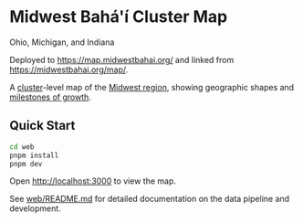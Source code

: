 # Midwest Bahá'í Cluster Map

Ohio, Michigan, and Indiana

Deployed to https://map.midwestbahai.org/ and linked from https://midwestbahai.org/map/.

A [cluster](https://bahaipedia.org/Cluster)-level map of the [Midwest region](https://midwestbahai.org), showing geographic shapes and [milestones of growth](https://midwestbahai.org/pathway-to-milestones/).

## Quick Start

```bash
cd web
pnpm install
pnpm dev
```

Open [http://localhost:3000](http://localhost:3000) to view the map.

See [web/README.md](web/README.md) for detailed documentation on the data pipeline and development.
